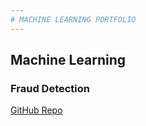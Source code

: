 ```yaml
---
# MACHINE LEARNING PORTFOLIO
---
```

## Machine Learning

### Fraud Detection

[GitHub Repo](https://github.com/DeepenKumarSahoo/fraud_detection)

